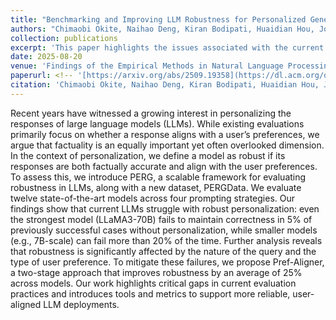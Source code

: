```yaml
--- 
title: "Benchmarking and Improving LLM Robustness for Personalized Generation" 
authors: "Chimaobi Okite, Naihao Deng, Kiran Bodipati, Huaidian Hou, Joyce Chai, Rada Mihalcea" 
collection: publications 
excerpt: 'This paper highlights the issues associated with the current evaluation approaches in personalization that focus solely on preference alignment and adovate for a multidemnsional evaluation approach instead' 
date: 2025-08-20 
venue: 'Findings of the Empirical Methods in Natural Language Processing (EMNLP)' 
paperurl: <!-- '[https://arxiv.org/abs/2509.19358](https://dl.acm.org/doi/10.1145/3465336.3475098)' --> 
citation: 'Chimaobi Okite, Naihao Deng, Kiran Bodipati, Huaidian Hou, Joyce Chai, Rada Mihalcea. (2025). &quot;Benchmarking and Improving LLM Robustness for Personalized Generation&quot; <i>In Findings of the Empirical Methods in Natural Language Processing </i>.' 
--- 
```

Recent years have witnessed a growing interest in personalizing the responses of large language models (LLMs). While existing evaluations primarily focus on whether a response aligns with a user’s preferences, we argue that factuality is an equally important yet often overlooked dimension. In the context of personalization, we define a model as robust if its responses are both factually accurate and align with the user preferences. To assess this, we introduce PERG, a scalable framework for evaluating robustness in LLMs, along with a new dataset, PERGData. We evaluate twelve state-of-the-art models across four prompting strategies. Our findings show that current LLMs struggle with robust personalization: even the strongest model (LLaMA3-70B) fails to maintain correctness in 5% of previously successful cases without personalization, while smaller models (e.g., 7B-scale) can fail more than 20% of the time. Further analysis reveals that robustness is significantly affected by the nature of the query and the type of user preference. To mitigate these failures, we propose Pref-Aligner, a two-stage approach that improves robustness by an average of 25% across models. Our work highlights critical gaps in current evaluation practices and introduces tools and metrics to support more reliable, user-aligned LLM deployments.
